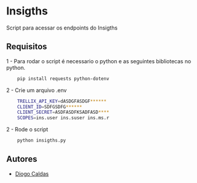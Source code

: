 # Insigths
Script para acessar os endpoints do Insigths

## Requisitos

1 - Para rodar o script é necessario o python e as seguintes bibliotecas no python.

```bash
    pip install requests python-dotenv
```

2 - Crie um arquivo .env

```bash
    TRELLIX_API_KEY=dASDGFASDGF******
    CLIENT_ID=SDFGSDFG******
    CLIENT_SECRET=ASDFASDFKSADFASD****
    SCOPES=ins.user ins.suser ins.ms.r
```

2 - Rode o script

```bash
    python insigths.py
```
## Autores

- [Diogo Caldas](https://www.linkedin.com/in/diogovdcpa/)
